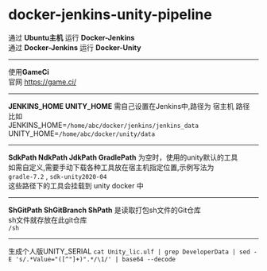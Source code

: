# docker-jenkins-unity-pipeline

通过 **Ubuntu主机** 运行 **Docker-Jenkins**  
通过 **Docker-Jenkins** 运行 **Docker-Unity**

***

使用**GameCi**  
官网 <https://game.ci/>

***

**JENKINS_HOME UNITY_HOME** 需自己设置在Jenkins中,路径为 宿主机 路径  
比如  
JENKINS_HOME=`/home/abc/docker/jenkins/jenkins_data`  
UNITY_HOME=`/home/abc/docker/unity/data`  

***

**SdkPath NdkPath JdkPath GradlePath** 为空时，使用的unity默认的工具  
如需自定义,需要手动下载各种工具放在宿主机指定位置,示例写法为  
`gradle-7.2` , `sdk-unity2020-04`  
这些路径下的工具会挂载到 unity docker 中  

***

**ShGitPath ShGitBranch ShPath** 是读取打包sh文件的Git仓库  
sh文件就存放在此git仓库  
`/sh`


***

生成个人版UNITY_SERIAL
`cat Unity_lic.ulf | grep DeveloperData | sed -E 's/.*Value="([^"]+)".*/\1/' | base64 --decode`


